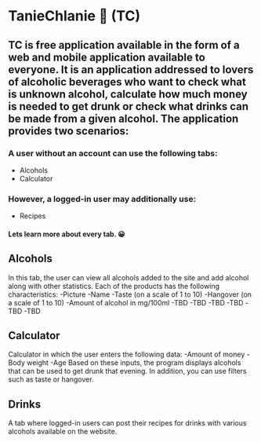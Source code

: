 # TanieChlanie 🍷 (TC)

## TC is free application available in the form of a web and mobile application available to everyone. It is an application addressed to lovers of alcoholic beverages who want to check what is unknown alcohol, calculate how much money is needed to get drunk or check what drinks can be made from a given alcohol. The application provides two scenarios:

### A user without an account can use the following tabs:
- Alcohols
- Calculator

### However, a logged-in user may additionally use:
- Recipes

#### Lets learn more about every tab. 😀


## Alcohols 
In this tab, the user can view all alcohols added to the site and add alcohol along with other statistics. 
Each of the products has the following characteristics:
-Picture
-Name
-Taste (on a scale of 1 to 10)
-Hangover (on a scale of 1 to 10)
-Amount of alcohol in mg/100ml
-TBD
-TBD
-TBD
-TBD
-TBD
-TBD

## Calculator
Calculator in which the user enters the following data:
-Amount of money
-Body weight
-Age
Based on these inputs, the program displays alcohols that can be used to get drunk that evening. 
In addition, you can use filters such as taste or hangover.

## Drinks
A tab where logged-in users can post their recipes for drinks with various alcohols available on the website.
